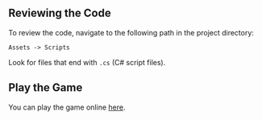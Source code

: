 ## Reviewing the Code

To review the code, navigate to the following path in the project directory:

`Assets -> Scripts`

Look for files that end with `.cs` (C# script files).

## Play the Game

You can play the game online [here](https://lior-hatiel.itch.io/slimes-slasher).
